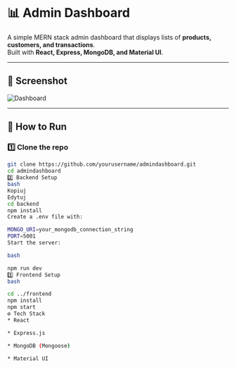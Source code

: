 # 📊 Admin Dashboard

A simple MERN stack admin dashboard that displays lists of **products, customers, and transactions**.  
Built with **React, Express, MongoDB, and Material UI**.

---

## 📸 Screenshot

![Dashboard](./screenshots/dashboard.PNG)

---

## 🚀 How to Run

### 1️⃣ Clone the repo
```bash
git clone https://github.com/yourusername/admindashboard.git
cd admindashboard
2️⃣ Backend Setup
bash
Kopiuj
Edytuj
cd backend
npm install
Create a .env file with:

MONGO_URI=your_mongodb_connection_string
PORT=5001
Start the server:

bash

npm run dev
3️⃣ Frontend Setup
bash

cd ../frontend
npm install
npm start
⚙️ Tech Stack
* React

* Express.js

* MongoDB (Mongoose)

* Material UI
